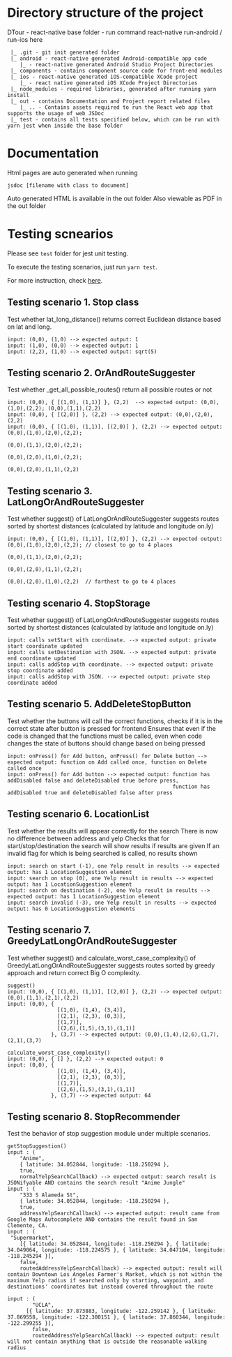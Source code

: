 # Directory structure of the project

DTour - react-native base folder - run command react-native run-android / run-ios here
```
 |_ .git - git init generated folder
 |_ android - react-native generated Android-compatible app code
    |_ - react-native generated Android Studio Project Directories
 |_ components - contains component source code for front-end modules
 |_ ios - react-native generated iOS-compatible XCode project
    |_ - react native generated iOS XCode Project Directories
 |_ node_modules - required libraries, generated after running yarn install
 |_ out - contains Documentation and Project report related files
    |_ .. - Contains assets required to run the React web app that supports the usage of web JSDoc
 |_ test - contains all tests specified below, which can be run with yarn jest when inside the base folder
```

# Documentation
Html pages are auto generated when running
```
jsdoc [filename with class to document]
```
Auto generated HTML is available in the out folder
Also viewable as PDF in the out folder

# Testing scnearios
Please see `test` folder for jest unit testing.

To execute the testing scenarios, just run `yarn test`.

For more instruction, check [here](https://jestjs.io/docs/en/getting-started.html).


## Testing scenario 1. Stop class
Test whether lat_long_distance() returns correct Euclidean distance based on lat and long.

```
input: (0,0), (1,0) --> expected output: 1
input: (1,0), (0,0) --> expected output: 1
input: (2,2), (1,0) --> expected output: sqrt(5)
```

## Testing scenario 2. OrAndRouteSuggester
Test whether _get_all_possible_routes() return all possible routes or not

```
input: (0,0), { [(1,0), (1,1)] }, (2,2)  --> expected output: (0,0),(1,0),(2,2); (0,0),(1,1),(2,2)
input: (0,0), { [(2,0)] }, (2,2) --> expected output: (0,0),(2,0),(2,2)
input: (0,0), { [(1,0), (1,1)], [(2,0)] }, (2,2) --> expected output: (0,0),(1,0),(2,0),(2,2); 
                                                                      (0,0),(1,1),(2,0),(2,2); 
                                                                      (0,0),(2,0),(1,0),(2,2); 
                                                                      (0,0),(2,0),(1,1),(2,2)
```

## Testing scenario 3. LatLongOrAndRouteSuggester
Test whether suggest() of LatLongOrAndRouteSuggester suggests routes sorted by shortest distances (calculated by latitude and longitude on.ly)

```
input: (0,0), { [(1,0), (1,1)], [(2,0)] }, (2,2) --> expected output: (0,0),(1,0),(2,0),(2,2); // closest to go to 4 places
                                                                      (0,0),(1,1),(2,0),(2,2); 
                                                                      (0,0),(2,0),(1,1),(2,2); 
                                                                      (0,0),(2,0),(1,0),(2,2)  // farthest to go to 4 places
```
## Testing scenario 4. StopStorage
Test whether suggest() of LatLongOrAndRouteSuggester suggests routes sorted by shortest distances (calculated by latitude and longitude on.ly)

```
input: calls setStart with coordinate. --> expected output: private start coordinate updated
input: calls setDestination with JSON. --> expected output: private end coordinate updated
input: calls addStop with coordinate. --> expected output: private stop coordinate added
input: calls addStop with JSON. --> expected output: private stop coordinate added
```

## Testing scenario 5. AddDeleteStopButton
Test whether the buttons will call the correct functions, checks if it is in the correct state after button is pressed for frontend
Ensures that even if the code is changed that the functions must be called, even when code changes the state of buttons should change based on being pressed

```
input: onPress() for Add button, onPress() for Delete button --> expected output: function on Add called once, function on Delete called once
input: onPress() for Add button --> expected output: function has addDisabled false and deleteDisabled true before press,
                                                     function has addDisabled true and deleteDisabled false after press

```
## Testing scenario 6. LocationList
Test whether the results will appear correctly for the search
There is now no difference between address and yelp
Checks that for start/stop/destination the search will show results if results are given
If an invalid flag for which is being searched is called, no results shown

```
input: search on start (-1), one Yelp result in results --> expected output: has 1 LocationSuggestion element
input: search on stop (0), one Yelp result in results --> expected output: has 1 LocationSuggestion element
input: search on destination (-2), one Yelp result in results --> expected output: has 1 LocationSuggestion element
input: search invalid (-3), one Yelp result in results --> expected output: has 0 LocationSuggestion elements

```

## Testing scenario 7. GreedyLatLongOrAndRouteSuggester
Test whether suggest() and calculate_worst_case_complexity() of GreedyLatLongOrAndRouteSuggester suggests routes sorted by greedy approach and return correct Big O complexity.

```
suggest()
input: (0,0), { [(1,0), (1,1)], [(2,0)] }, (2,2) --> expected output: (0,0),(1,1),(2,1),(2,2)
input: (0,0), {
                [(1,0), (1,4), (3,4)],
                [(2,1), (2,3), (0,3)],
                [(1,7)],
                [(2,6),(1,5),(3,1),(1,1)]
              }, (3,7) --> expected output: (0,0),(1,4),(2,6),(1,7),(2,1),(3,7)

calculate_worst_case_complexity() 
input: (0,0), { [] }, (2,2) --> expected output: 0
input: (0,0), {
                [(1,0), (1,4), (3,4)],
                [(2,1), (2,3), (0,3)],
                [(1,7)],
                [(2,6),(1,5),(3,1),(1,1)]
              }, (3,7) --> expected output: 64
```

## Testing scenario 8. StopRecommender
Test the behavior of stop suggestion module under multiple scenarios. 

```
getStopSuggestion()
input : (
    "Anime",
    { latitude: 34.052844, longitude: -118.250294 },
    true,
    normalYelpSearchCallback) --> expected output: search result is JSONifyable AND contains the search result "Anime Jungle"
input : (
    "333 S Alameda St",
    { latitude: 34.052844, longitude: -118.250294 },
    true,
    addressYelpSearchCallback) --> expected output: result came from Google Maps Autocomplete AND contains the result found in San Clemente, CA.
input : (
 "Supermarket",
    [{ latitude: 34.052844, longitude: -118.250294 }, { latitude: 34.049064, longitude: -118.224575 }, { latitude: 34.047104, longitude: -118.245294 }],
    false,
    routedAddressYelpSearchCallback) --> expected output: result will contain Downtown Los Angeles Farmer's Market, which is not within the maximum Yelp radius if searched only by starting, waypoint, and destinations' coordinates but instead covered throughout the route
   
input : (
        "UCLA",
      [{ latitude: 37.873883, longitude: -122.259142 }, { latitude: 37.869558, longitude: -122.300151 }, { latitude: 37.860344, longitude: -122.299255 }],
        false,
        routedAddressYelpSearchCallback) --> expected output: result will not contain anything that is outside the reasonable walking radius
```
